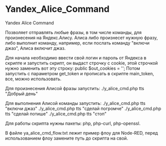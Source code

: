 # Yandex_Alice_Command
Yandex Alice Command

Позволяет отправлять любые фразы, в том числе команды, для произнесения на Яндекс.Алису. Алиса либо произнесет нужную фразу, либо выполнит команду, например, если послать команду "включи джаз", Алиса включит джаз.

Для начала необходимо ввести свой логин и пароль от Яндекса в скрипте и запустить скрипт, он выдаст строчку с cookie, этой строчкой нужно заменить вот эту строку: public $out_cookies = '';
Потом запустить с параметром get_token и прописать в скрипте main_token, все, можно использовать.

Для произнесения Алисой фразы запустить:
./y_alice_cmd.php tts "Добрый день"

Для выполнения Алисой команды запустить:
./y_alice_cmd.php tts "включи джаз"
./y_alice_cmd.php tts "сделай погромче"
./y_alice_cmd.php tts "сделай потише"
./y_alice_cmd.php tts "стоп"

Для работы скрипта нужны пакеты: php, php-curl, php-openssl.

В файле ya_alice_cmd_flow.txt лежит пример флоу для Node-RED, перед использованием флоу замените путь до скрипта на свой.
